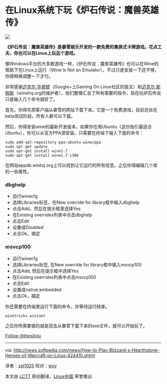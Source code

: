 在Linux系统下玩《炉石传说：魔兽英雄传》
================================================================================
![](http://i1-news.softpedia-static.com/images/news2/How-to-Play-Blizzard-s-Hearthstone-Heroes-of-Warcraft-on-Linux-424410-3.jpg)

**《炉石传说：魔兽英雄传》是暴雪娱乐开发的一款免费的集换式卡牌游戏。花点工夫，你也可以在Linux上玩这个游戏。**

像Windows平台的大多数游戏一样，《炉石传说：魔兽英雄传》也可以在Wine的帮助下在Linux上运行（Wine Is Not an Emulator）。不过只是安装一下还不够，你得稍微调整一下才行。

非常感谢[迈克尔 华盛顿][1]（Google+上Gaming On Linux社区的版主）和[迈克尔 斯佩斯][2]（winehq.org的维护者），他们整理汇总了所有需要的指令，现在玩炉石传说只是输入几个命令就好了。

首先，你得先把客户端从暴雪的网站下载下来。它是一个免费游戏，目前还处在beta测试阶段，所有人都可以下载。

然后，你得安装wine的最新开发版本。如果你在用Ubuntu（这份指引最适合Ubuntu），你可以从官方PPA源安装。只需要在终端下输入下面的命令：

    sudo add-apt-repository ppa:ubuntu-wine/ppa
    sudo apt-get update
    sudo apt-get install wine1.7
    sudo apt-get install wine1.7-i386

在网站appdb.winhq.org上可以找到让它运行的所有信息。之后你得编辑几个库的一些属性。

### dbghelp ###

- 运行winecfg
- 选择Libraries标签，在New override for library框中输入dbghelp
- 点击Add，然后在提示框里选择Yes
- 在Existing overrides列表中点击dbghelp
- 点击Edit
- 设置成Disabled
- 点击Ok，搞定

### msvcp100 ###

- 运行winecfg
- 选择Libraries标签, 在New override for library框中输入msvcp100
- 点击Add, 然后在提示框中选择Yes
- 在Existing overrides列表中点击msvcp100
- 点击Edit
- 设置成native,embedded
- 点击Ok，搞定

你还需要在终端里运行下面的命令，并等待运行结束。

    winetricks wininet

之后你所需要做的就是双击从暴雪下载下来的exe文件，就可以开始玩了。

[Follow @thesilviu][3]

--------------------------------------------------------------------------------

via: http://news.softpedia.com/news/How-to-Play-Blizzard-s-Hearthstone-Heroes-of-Warcraft-on-Linux-424410.shtml

译者：[zpl1025](https://github.com/zpl1025) 校对：[wxy](https://github.com/wxy)

本文由 [LCTT](https://github.com/LCTT/TranslateProject) 原创翻译，[Linux中国](http://linux.cn/) 荣誉推出

[1]:https://plus.google.com/u/0/106295000788676760101/posts/aYfwYEoThJw?cfem=1
[2]:http://appdb.winehq.org/objectManager.php?bShowAll=true&bIsQueue=false&bIsRejected=false&sClass=version&sTitle=&sReturnTo=&iId=29747
[3]:https://twitter.com/thesilviu
